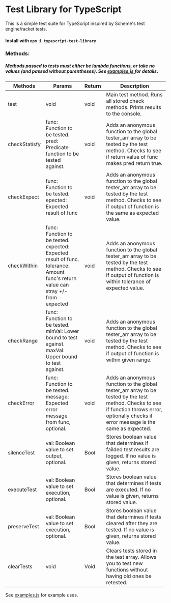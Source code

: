 # Test Library for TypeScript

This is a simple test suite for TypeScript inspired by Scheme's test engine/racket tests.

#### Install with `npm i typescript-test-library`

### Methods:
##### Methods passed to tests must either be lambda functions, or take no values (and passed without parentheses). See [examples.js](https://github.com/DeanSabbah/Typescript-Test-Library/blob/main/examples.js) for details.

| Methods       | Params                                                                                                                            | Return | Description                                                                                                                                                                                    |
|---------------|-----------------------------------------------------------------------------------------------------------------------------------|--------|------------------------------------------------------------------------------------------------------------------------------------------------------------------------------------------------|
| test          | void                                                                                                                              | void   | Main test method. Runs all stored check methods. Prints results to the console.                                                                                                                |
| checkStatisfy | func: Function to be tested.<br>pred: Predicate function to be tested against.                                                    | void   | Adds an anonymous function to the global tester_arr array to be tested by the test method. Checks to see if return value of func makes pred return true.                         |
| checkExpect   | func: Function to be tested.<br>epected: Expected result of func                                                                     | void   | Adds an anonymous function to the global tester_arr array to be tested by the test method. Checks to see if output of function is the same as expected value.                                  |
| checkWithin   | func: Function to be tested.<br>expected: Expected result of func.<br>tolerance: Amount func's return value can stray +/- from expected | void   | Adds an anonymous function to the global tester_arr array to be tested by the test method. Checks to see if output of function is within tolerance of expected value.                          |
| checkRange    | func: Function to be tested.<br>minVal: Lower bound to test against.<br>maxVal: Upper bound to test against.                            | void   | Adds an anonymous function to the global tester_arr array to be tested by the test method. Checks to see if output of function is within given range.                                          |
| checkError    | func: Function to be tested.<br>message: Expected error message from func, optional.                                                 | void   | Adds an anonymous function to the global tester_arr array to be tested by the test method. Checks to see if function throws error, optionally checks if error message is the same as expected. |
| silenceTest   | val: Boolean value to set output, optional.                                                                                       | Bool   | Stores boolean value that determines if failded test results are logged. If no value is given, returns stored value.                                                                           |
| executeTest   | val: Boolean value to set execution, optional.                                                                                    | Bool   | Stores boolean value that determines if tests are executed. If no value is given, returns stored value.                                                                                        |
| preserveTest  | val: Boolean value to set execution, optional.                                                                                    | Bool   | Stores boolean value that determines if tests cleared after they are tested. If no value is given, returns stored value.                                                                                        |
| clearTests    | void                                                                                                                              | Void   | Clears tests stored in the test array. Allows you to test new functions without having old ones be retested. |

See [examples.js](https://github.com/DeanSabbah/Typescript-Test-Library/blob/main/examples.js) for example uses.